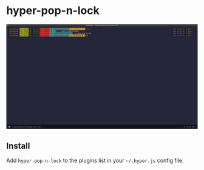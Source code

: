# hyper-pop-n-lock

![](pnl-demo.png)

## Install

Add `hyper-pop-n-lock` to the plugins list in your `~/.hyper.js` config file.
